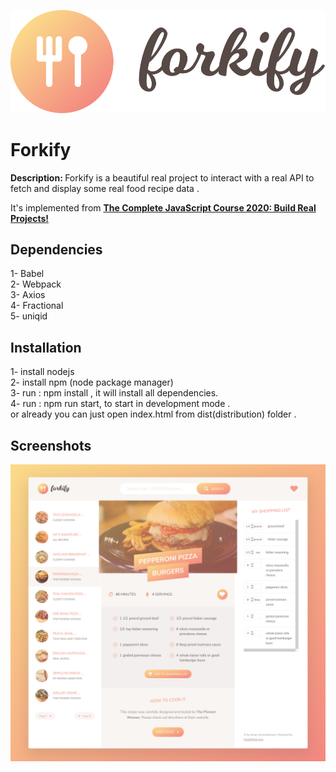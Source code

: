 ![](https://github.com/mostafamt/Forkify/blob/master/dist/img/logo.png)
# Forkify
<b>Description: </b>Forkify is a beautiful real project to interact with a real API to fetch and display some real food recipe data .<br>

It's implemented from [**The Complete JavaScript Course 2020: Build Real Projects!**](https://www.udemy.com/course/the-complete-javascript-course/)

## Dependencies
1- Babel<br>
2- Webpack<br>
3- Axios<br>
4- Fractional<br>
5- uniqid<br>

## Installation
1- install nodejs<br>
2- install npm (node package manager) <br>
3- run : npm install , it will install all dependencies.<br>
4- run : npm run start, to start in development mode .<br>
or already you can just open index.html from dist(distribution) folder .<br>

## Screenshots
![](https://github.com/mostafamt/Forkify/blob/master/dist/img/READMEIMG.png)
